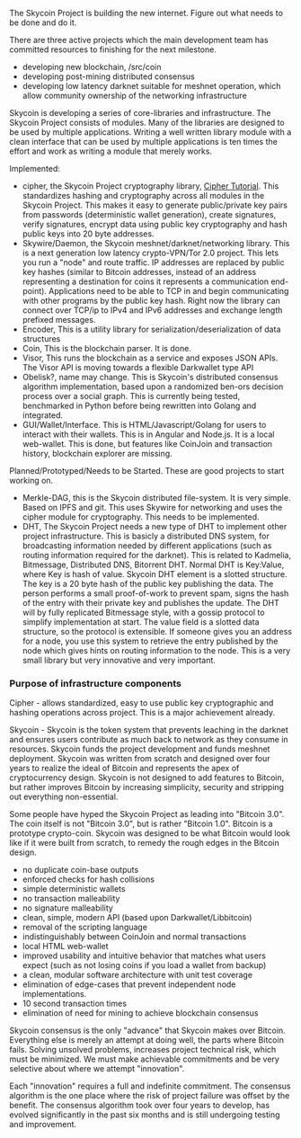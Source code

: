 The Skycoin Project is building the new internet. Figure out what needs to be done and do it.

There are three active projects which the main development team has committed resources to finishing for the next milestone. 
- developing new blockchain, /src/coin
- developing post-mining distributed consensus 
- developing low latency darknet suitable for meshnet operation, which allow community ownership of the networking infrastructure

Skycoin is developing a series of core-libraries and infrastructure. The Skycoin Project consists of modules. Many of the libraries are designed to be used by multiple applications. Writing a well written library module with a clean interface that can be used by multiple applications is ten times the effort and work as writing a module that merely works.

Implemented:
- cipher, the Skycoin Project cryptography library, [Cipher Tutorial](cipher). This standardizes hashing and cryptography across all modules in the Skycoin Project. This makes it easy to generate public/private key pairs from passwords (deterministic wallet generation), create signatures, verify signatures, encrypt data using public key cryptography and hash public keys into 20 byte addresses.
- Skywire/Daemon, the Skycoin meshnet/darknet/networking library. This is a next generation low latency crypto-VPN/Tor 2.0 project. This lets you run a "node" and route traffic. IP addresses are replaced by public key hashes (similar to Bitcoin addresses, instead of an address representing a destination for coins it represents a communication end-point). Applications need to be able to TCP in and begin communicating with other programs by the public key hash. Right now the library can connect over TCP/ip to IPv4 and IPv6 addresses and exchange length prefixed messages.
- Encoder, This is a utility library for serialization/deserialization of data structures
- Coin, This is the blockchain parser. It is done.
- Visor, This runs the blockchain as a service and exposes JSON APIs. The Visor API is moving towards a flexible Darkwallet type API
- Obelisk?, name may change. This is Skycoin's distributed consensus algorithm implementation, based upon a randomized ben-ors decision process over a social graph. This is currently being tested, benchmarked in Python before being rewritten into Golang and integrated. 
- GUI/Wallet/Interface. This is HTML/Javascript/Golang for users to interact with their wallets. This is in Angular and Node.js. It is a local web-wallet. This is done, but features like CoinJoin and transaction history, blockchain explorer are missing.

Planned/Prototyped/Needs to be Started. These are good projects to start working on.

- Merkle-DAG, this is the Skycoin distributed file-system. It is very simple. Based on IPFS and git. This uses Skywire for networking and uses the cipher module for cryptography. This needs to be implemented.
- DHT, The Skycoin Project needs a new type of DHT to implement other project infrastructure. This is basicly a distributed DNS system, for broadcasting information needed by different applications (such as routing information required for the darknet). This is related to Kadmelia, Bitmessage, Distributed DNS, Bitorrent DHT. Normal DHT is Key:Value, where Key is hash of value. Skycoin DHT element is a slotted structure. The key is a 20 byte hash of the public key publishing the data. The person performs a small proof-of-work to prevent spam, signs the hash of the entry with their private key and publishes the update. The DHT will by fully replicated Bitmessage style, with a gossip protocol to simplify implementation at start. The value field is a slotted data structure, so the protocol is extensible. If someone gives you an address for a node, you use this system to retrieve the entry published by the node which gives hints on routing information to the node. This is a very small library but very innovative and very important.

### Purpose of infrastructure components

Cipher - allows standardized, easy to use public key cryptographic and hashing operations across project. This is a major achievement already.

Skycoin - Skycoin is the token system that prevents leaching in the darknet and ensures users contribute as much back to network as they consume in resources. Skycoin funds the project development and funds meshnet deployment. Skycoin was written from scratch and designed over four years to realize the ideal of Bitcoin and represents the apex of cryptocurrency design. Skycoin is not designed to add features to Bitcoin, but rather improves Bitcoin by increasing simplicity, security and stripping out everything non-essential.

Some people have hyped the Skycoin Project as leading into "Bitcoin 3.0". The coin itself is not "Bitcoin 3.0", but is rather "Bitcoin 1.0". Bitcoin is a prototype crypto-coin. Skycoin was designed to be what Bitcoin would look like if it were built from scratch, to remedy the rough edges in the Bitcoin design.
- no duplicate coin-base outputs
- enforced checks for hash collisions
- simple deterministic wallets
- no transaction malleability
- no signature malleability
- clean, simple, modern API (based upon Darkwallet/Libbitcoin)
- removal of the scripting language
- indistinguishably between CoinJoin and normal transactions
- local HTML web-wallet
- improved usability and intuitive behavior that matches what users expect (such as not losing coins if you load a wallet from backup)
- a clean, modular software architecture with unit test coverage
- elimination of edge-cases that prevent independent node implementations.
- 10 second transaction times
- elimination of need for mining to achieve blockchain consensus

Skycoin consensus is the only "advance" that Skycoin makes over Bitcoin. Everything else is merely an attempt at doing well, the parts where Bitcoin fails. Solving unsolved problems, increases project technical risk, which must be minimized. We must make achievable commitments and be very selective about where we attempt "innovation".

Each "innovation" requires a full and indefinite commitment. The consensus algorithm is the one place where the risk of project failure was offset by the benefit. The consensus algorithm took over four years to develop, has evolved significantly in the past six months and is still undergoing testing and improvement.
